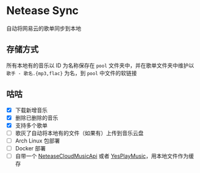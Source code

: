 # Netease Sync

自动将网易云的歌单同步到本地

## 存储方式

所有本地有的音乐以 ID 为名称保存在 `pool` 文件夹中，并在歌单文件夹中维护以 `歌手 - 歌名.{mp3,flac}` 为名，到 `pool` 中文件的软链接

## 咕咕

- [x] 下载新增音乐
- [x] 删除已删除的音乐
- [x] 支持多个歌单
- [ ] 歌灰了自动将本地有的文件（如果有）上传到音乐云盘
- [ ] Arch Linux 包部署
- [ ] Docker 部署
- [ ] 自带一个 [NeteaseCloudMusicApi](https://github.com/Binaryify/NeteaseCloudMusicApi) 或者 [YesPlayMusic](https://github.com/qier222/YesPlayMusic)，用本地文件作为缓存
